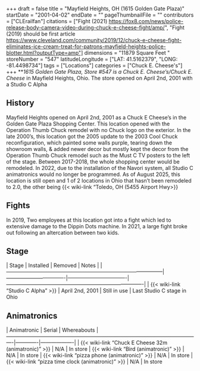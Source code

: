 +++
draft = false
title = "Mayfield Heights, OH (1615 Golden Gate Plaza)"
startDate = "2001-04-02"
endDate = ""
pageThumbnailFile = ""
contributors = ["CLErailfan"]
citations = ["Fight (2021) https://fox8.com/news/police-release-body-camera-video-during-chuck-e-cheese-fight/amp/", "Fight (2019) should be first article https://www.cleveland.com/community/2019/12/chuck-e-cheese-fight-eliminates-ice-cream-treat-for-patrons-mayfield-heights-police-blotter.html?outputType=amp"]
dimensions = "11879 Square Feet "
storeNumber = "547"
latitudeLongitude = ["LAT: 41.5162379", "LONG: -81.4498734"]
tags = ["Locations"]
categories = ["Chuck E. Cheese's"]
+++
***1615 Golden Gate Plaza, Store #547 is a *Chuck E. Cheese’s*/Chuck E. Cheese* in Mayfield Heights, Ohio. The store opened on April 2nd, 2001 with a Studio C Alpha

## History

Mayfield Heights opened on April 2nd, 2001 as a Chuck E Cheese’s in the Golden Gate Plaza Shopping Center. This location opened with the Operation Thumb Chuck remodel with no Chuck logo on the exterior. In the late 2000’s, this location got the 2005 update to the 2003 Cool Chuck reconfiguration, which painted some walls purple, tearing down the showroom walls, & added newer decor but mostly kept the decor from the Operation Thumb Chuck remodel such as the Must C TV posters to the left of the stage. Between 2017-2018, the whole shopping center would be remodeled. In 2022, due to the installation of the Navori system, all Studio C animatronics would no longer be programmed. As of August 2025, this location is still open and 1 of 2 locations in Ohio that hasn’t been remodeled to 2.0, the other being {{< wiki-link “Toledo, OH (5455 Airport Hwy>}}

## Fights

In 2019, Two employees at this location got into a fight which led to extensive damage to the Dippin Dots machine. In 2021, a large fight broke out following an altercation between two kids. 

## Stage
| Stage                                                | Installed      | Removed               | Notes
|
|——————————————————————————————|———————————-|———————————-|——————————————————————————-|
| {{< wiki-link “Studio C Alpha” >}} | April 2nd, 2001 | Still in use | Last Studio C stage in Ohio

## Animatronics

| Animatronic                                                | Serial  | Whereabouts 
|—————————————————————————————————————-|————-|——————-|
| {{< wiki-link “Chuck E Cheese 32m (animatronic)” >}} | N/A | In store 
| {{< wiki-link “Bird (animatronic)” >}} | N/A | In store
| {{< wiki-link “pizza phone (animatronic)” >}} | N/A | In store 
| {{< wiki-link “pizza time clock (animatronic)” >}} | N/A | In store
